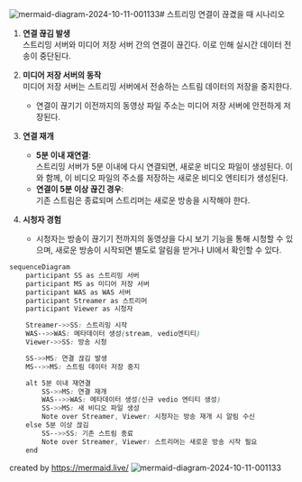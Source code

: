 ![mermaid-diagram-2024-10-11-001133](https://github.com/user-attachments/assets/125c6664-5ddf-4812-bd45-945efe5984a8)# 스트리밍 연결이 끊겼을 때 시나리오

1. **연결 끊김 발생**  
   스트리밍 서버와 미디어 저장 서버 간의 연결이 끊긴다. 이로 인해 실시간 데이터 전송이 중단된다.

2. **미디어 저장 서버의 동작**  
   미디어 저장 서버는 스트리밍 서버에서 전송하는 스트림 데이터의 저장을 중지한다.  
   - 연결이 끊기기 이전까지의 동영상 파일 주소는 미디어 저장 서버에 안전하게 저장된다.

3. **연결 재개**  
   - **5분 이내 재연결**:  
     스트리밍 서버가 5분 이내에 다시 연결되면, 새로운 비디오 파일이 생성된다. 이와 함께, 이 비디오 파일의 주소를 저장하는 새로운 비디오 엔티티가 생성된다.  
   - **연결이 5분 이상 끊긴 경우**:  
     기존 스트림은 종료되며 스트리머는 새로운 방송을 시작해야 한다.

4. **시청자 경험**  
   - 시청자는 방송이 끊기기 전까지의 동영상을 다시 보기 기능을 통해 시청할 수 있으며, 새로운 방송이 시작되면 별도로 알림을 받거나 UI에서 확인할 수 있다.

```scss
sequenceDiagram
    participant SS as 스트리밍 서버
    participant MS as 미디어 저장 서버
    participant WAS as WAS 서버
    participant Streamer as 스트리머
    participant Viewer as 시청자

    Streamer->>SS: 스트리밍 시작
    WAS-->>WAS: 메타데이터 생성(stream, vedio엔티티)
    Viewer->>SS: 방송 시청

    SS->>MS: 연결 끊김 발생
    MS-->>MS: 스트림 데이터 저장 중지

    alt 5분 이내 재연결
        SS->>MS: 연결 재개
        WAS-->>WAS: 메타데이터 생성(신규 vedio 엔티티 생성)
        SS->>MS: 새 비디오 파일 생성
        Note over Streamer, Viewer: 시청자는 방송 재개 시 알림 수신
    else 5분 이상 끊김
        SS-->>SS: 기존 스트림 종료
        Note over Streamer, Viewer: 스트리머는 새로운 방송 시작 필요
    end
```
created by https://mermaid.live/
![mermaid-diagram-2024-10-11-001133](https://github.com/user-attachments/assets/c7884464-f906-41e2-8bc5-c27eca20b15c)
